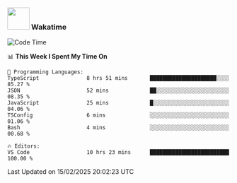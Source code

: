 ### <img src="https://media.giphy.com/media/VgCDAzcKvsR6OM0uWg/giphy.gif" width="50"> Wakatime

  <!--START_SECTION:waka-->
![Code Time](http://img.shields.io/badge/Code%20Time-1%2C492%20hrs%202%20mins-blue)

📊 **This Week I Spent My Time On** 

```text
💬 Programming Languages: 
TypeScript               8 hrs 51 mins       █████████████████████░░░░   85.27 % 
JSON                     52 mins             ██░░░░░░░░░░░░░░░░░░░░░░░   08.35 % 
JavaScript               25 mins             █░░░░░░░░░░░░░░░░░░░░░░░░   04.06 % 
TSConfig                 6 mins              ░░░░░░░░░░░░░░░░░░░░░░░░░   01.06 % 
Bash                     4 mins              ░░░░░░░░░░░░░░░░░░░░░░░░░   00.68 % 

🔥 Editors: 
VS Code                  10 hrs 23 mins      █████████████████████████   100.00 % 
```


 Last Updated on 15/02/2025 20:02:23 UTC
<!--END_SECTION:waka-->
